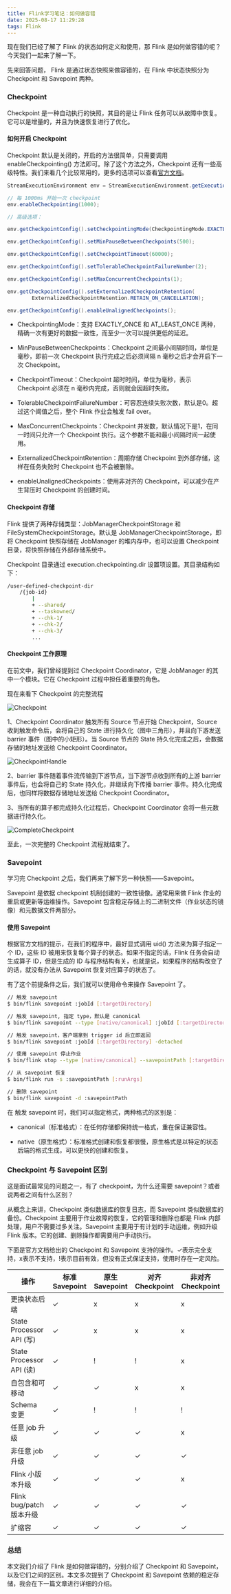 ```yaml
---
title: Flink学习笔记：如何做容错
date: 2025-08-17 11:29:28
tags: Flink
---
```


现在我们已经了解了 Flink 的状态如何定义和使用，那 Flink 是如何做容错的呢？今天我们一起来了解一下。<!-- more -->

先来回答问题， Flink 是通过状态快照来做容错的，在 Flink 中状态快照分为 Checkpoint 和 Savepoint 两种。

### Checkpoint

Checkpoint 是一种自动执行的快照，其目的是让 Flink 任务可以从故障中恢复。它可以是增量的，并且为快速恢复进行了优化。

#### 如何开启 Checkpoint

Checkpoint 默认是关闭的，开启的方法很简单，只需要调用 enableCheckpointing() 方法即可。除了这个方法之外，Checkpoint 还有一些高级特性。我们来看几个比较常用的，更多的选项可以查看[官方文档](https://nightlies.apache.org/flink/flink-docs-master/zh/docs/dev/datastream/fault-tolerance/checkpointing/#%e7%9b%b8%e5%85%b3%e7%9a%84%e9%85%8d%e7%bd%ae%e9%80%89%e9%a1%b9)。

```java
StreamExecutionEnvironment env = StreamExecutionEnvironment.getExecutionEnvironment();

// 每 1000ms 开始一次 checkpoint
env.enableCheckpointing(1000);

// 高级选项：

env.getCheckpointConfig().setCheckpointingMode(CheckpointingMode.EXACTLY_ONCE);

env.getCheckpointConfig().setMinPauseBetweenCheckpoints(500);

env.getCheckpointConfig().setCheckpointTimeout(60000);

env.getCheckpointConfig().setTolerableCheckpointFailureNumber(2);

env.getCheckpointConfig().setMaxConcurrentCheckpoints(1);

env.getCheckpointConfig().setExternalizedCheckpointRetention(
        ExternalizedCheckpointRetention.RETAIN_ON_CANCELLATION);

env.getCheckpointConfig().enableUnalignedCheckpoints();
```

- CheckpointingMode：支持 EXACTLY_ONCE 和 AT_LEAST_ONCE 两种，精确一次有更好的数据一致性，而至少一次可以提供更低的延迟。

- MinPauseBetweenCheckpoints：Checkpoint 之间最小间隔时间，单位是毫秒，即前一次 Checkpoint 执行完成之后必须间隔 n 毫秒之后才会开启下一次 Checkpoint。

- CheckpointTimeout：Checkpoint 超时时间，单位为毫秒，表示 Checkpoint 必须在 n 毫秒内完成，否则就会因超时失败。

- TolerableCheckpointFailureNumber：可容忍连续失败次数，默认是0。超过这个阈值之后，整个 Flink 作业会触发 fail over。

- MaxConcurrentCheckpoints：Checkpoint 并发数，默认情况下是1，在同一时间只允许一个 Checkpoint 执行。这个参数不能和最小间隔时间一起使用。

- ExternalizedCheckpointRetention：周期存储 Checkpoint 到外部存储，这样在任务失败时 Checkpoint 也不会被删除。

- enableUnalignedCheckpoints：使用非对齐的 Checkpoint，可以减少在产生背压时 Checkpoint 的创建时间。

#### Checkpoint 存储

Flink 提供了两种存储类型：JobManagerCheckpointStorage 和 FileSystemCheckpointStorage。默认是 JobManagerCheckpointStorage，即将 Checkpoint 快照存储在 JobManager 的堆内存中，也可以设置 Checkpoint 目录，将快照存储在外部存储系统中。

Checkpoint 目录通过 execution.checkpointing.dir 设置项设置。其目录结构如下：

```bash
/user-defined-checkpoint-dir
    /{job-id}
        |
        + --shared/
        + --taskowned/
        + --chk-1/
        + --chk-2/
        + --chk-3/
        ...   
```

#### Checkpoint 工作原理

在前文中，我们曾经提到过 Checkpoint Coordinator，它是 JobManager 的其中一个模块。它在 Checkpoint 过程中担任着重要的角色。

现在来看下 Checkpoint 的完整流程

![Checkpoint](https://res.cloudinary.com/dxydgihag/image/upload/v1755702080/Blog/flink/5/Checkpoint.png)

1、Checkpoint Coordinator 触发所有 Source 节点开始 Checkpoint，Source 收到触发命令后，会将自己的 State 进行持久化（图中三角形），并且向下游发送 barrier 事件（图中的小矩形）。当 Source 节点的 State 持久化完成之后，会数据存储的地址发送给 Checkpoint Coordinator。

![CheckpointHandle](https://res.cloudinary.com/dxydgihag/image/upload/v1755706201/Blog/flink/5/CheckpointHandle.png)

2、barrier 事件随着事件流传输到下游节点，当下游节点收到所有的上游 barrier 事件后，也会将自己的 State 持久化，并继续向下传播 barrier 事件。持久化完成后，也同样将数据存储地址发送给 Checkpoint Coordinator。

3、当所有的算子都完成持久化过程后，Checkpoint Coordinator 会将一些元数据进行持久化。

![CompleteCheckpoint](https://res.cloudinary.com/dxydgihag/image/upload/v1755706201/Blog/flink/5/CompleteCheckpoint.png)

至此，一次完整的 Checkpoint 流程就结束了。

### Savepoint

学习完 Checkpoint 之后，我们再来了解下另一种快照——Savepoint。

Savepoint 是依据 checkpoint 机制创建的一致性镜像。通常用来做 Flink 作业的重启或更新等运维操作。Savepoint 包含稳定存储上的二进制文件（作业状态的镜像）和元数据文件两部分。

#### 使用 Savepoint

根据官方文档的提示，在我们的程序中，最好显式调用 uid() 方法来为算子指定一个 ID，这些 ID 被用来恢复每个算子的状态。如果不指定的话，Flink 任务会自动生成算子 ID，但是生成的 ID 与程序结构有关，也就是说，如果程序的结构改变了的话，就没有办法从 Savepoint 恢复对应算子的状态了。

有了这个前提条件之后，我们就可以使用命令来操作 Savepoint 了。

```bash
// 触发 savepoint
$ bin/flink savepoint :jobId [:targetDirectory]

// 触发 savepoint, 指定 type，默认是 canonical
$ bin/flink savepoint --type [native/canonical] :jobId [:targetDirectory]

// 触发 savepoint，客户端拿到 trigger id 后立即返回
$ bin/flink savepoint :jobId [:targetDirectory] -detached

// 使用 savepoint 停止作业
$ bin/flink stop --type [native/canonical] --savepointPath [:targetDirectory] :jobId

// 从 savepoint 恢复
$ bin/flink run -s :savepointPath [:runArgs]

// 删除 savepoint
$ bin/flink savepoint -d :savepointPath

```

在 触发 savepoint 时，我们可以指定格式，两种格式的区别是：

- canonical（标准格式）：在任何存储都保持统一格式，重在保证兼容性。

- native（原生格式）：标准格式创建和恢复都很慢，原生格式是以特定的状态后端的格式生成，可以更快的创建和恢复。

### Checkpoint 与 Savepoint 区别

这是面试最常见的问题之一，有了 checkpoint，为什么还需要 savepoint？或者说两者之间有什么区别？

从概念上来讲，Checkpoint 类似数据库的恢复日志，而 Savepoint 类似数据库的备份。Checkpoint 主要用于作业故障的恢复，它的管理和删除也都是 Flink 内部处理，用户不需要过多关注。Savepoint 主要用于有计划的手动运维，例如升级 Flink 版本。它的创建、删除操作都需要用户手动执行。

下面是官方文档给出的 Checkpoint 和 Savepoint 支持的操作。✓表示完全支持，x表示不支持，!表示目前有效，但没有正式保证支持，使用时存在一定风险。

| 操作                      | 标准 Savepoint | 原生 Savepoint | 对齐 Checkpoint | 非对齐 Checkpoint |
| ----------------------- | ------------ | ------------ | ------------- | -------------- |
| 更换状态后端                  | ✓            | x            | x             | x              |
| State Processor API (写) | ✓            | x            | x             | x              |
| State Processor API (读) | ✓            | !            | !             | x              |
| 自包含和可移动                 | ✓            | ✓            | x             | x              |
| Schema 变更               | ✓            | !            | !             | !              |
| 任意 job 升级               | ✓            | ✓            | ✓             | x              |
| 非任意 job 升级              | ✓            | ✓            | ✓             | ✓              |
| Flink 小版本升级             | ✓            | ✓            | ✓             | x              |
| Flink bug/patch 版本升级    | ✓            | ✓            | ✓             | ✓              |
| 扩缩容                     | ✓            | ✓            | ✓             | ✓              |

### 总结

本文我们介绍了 Flink 是如何做容错的，分别介绍了 Checkpoint 和 Savepoint，以及它们之间的区别。本文多次提到了 Checkpoint 和 Savepoint 依赖的稳定存储，我会在下一篇文章进行详细的介绍。
